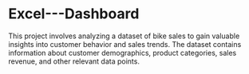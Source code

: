 # Excel---Dashboard
This project involves analyzing a dataset of bike sales to gain valuable insights into customer behavior and sales trends. The dataset contains information about customer demographics, product categories, sales revenue, and other relevant data points.
